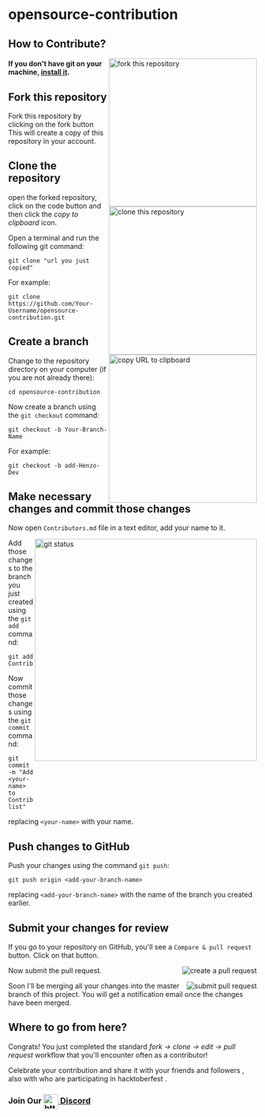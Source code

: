 # opensource-contribution


## How to Contribute?

<img align="right" width="300" src="https://media.discordapp.net/attachments/716523839634407436/762003277553336360/1.png" alt="fork this repository" />

#### If you don't have git on your machine, [install it](https://help.github.com/articles/set-up-git/).

## Fork this repository

Fork this repository by clicking on the fork button 
This will create a copy of this repository in your account.

## Clone the repository

<img align="right" width="300" src="https://media.discordapp.net/attachments/716523839634407436/762005779947323412/aaaaa.PNG" alt="clone this repository" />

open the forked repository, click on the code button and then click the _copy to clipboard_ icon.

Open a terminal and run the following git command:

```
git clone "url you just copied"
```

<img align="right" width="300" src="https://media.discordapp.net/attachments/716523839634407436/762003278317355038/2.png" alt="copy URL to clipboard" />

For example:

```
git clone https://github.com/Your-Username/opensource-contribution.git
```

## Create a branch

Change to the repository directory on your computer (if you are not already there):

```
cd opensource-contribution
```

Now create a branch using the `git checkout` command:

```
git checkout -b Your-Branch-Name
```

For example:

```
git checkout -b add-Henzo-Dev
```

## Make necessary changes and commit those changes

Now open `Contributors.md` file in a text editor, add your name to it.

<img align="right" width="450" src="https://raw.githubusercontent.com/firstcontributions/first-contributions/master/assets/git-status.png" alt="git status" />

Add those changes to the branch you just created using the `git add` command:

```
git add Contributors.md
```

Now commit those changes using the `git commit` command:

```
git commit -m "Add <your-name> to Contributors list"
```

replacing `<your-name>` with your name.

## Push changes to GitHub

Push your changes using the command `git push`:

```
git push origin <add-your-branch-name>
```

replacing `<add-your-branch-name>` with the name of the branch you created earlier.

## Submit your changes for review

If you go to your repository on GitHub, you'll see a `Compare & pull request` button. Click on that button.

<img style="float: right;" src="https://media.discordapp.net/attachments/716523839634407436/762003279882092584/3.png" alt="create a pull request" />

Now submit the pull request.

<img style="float: right;" src="https://media.discordapp.net/attachments/716523839634407436/762003285455405166/4.png" alt="submit pull request" />

Soon I'll be merging all your changes into the master branch of this project. You will get a notification email once the changes have been merged.

## Where to go from here?

Congrats! You just completed the standard _fork -> clone -> edit -> pull request_ workflow that you'll encounter often as a contributor!

Celebrate your contribution and share it with your friends and followers , also with who are participating in hacktoberfest .

<h3>Join Our <a href="https://discord.gg/7GeZKE6" target="_blank"><img align="center" src="https://cdn.jsdelivr.net/npm/simple-icons@3.0.1/icons/discord.svg" alt="https://discord.gg/aEaYpYG" height="30" width="30" /> Discord</a> </h3>